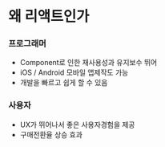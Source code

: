 # 왜 리액트인가

### 프로그래머

*  Component로 인한 재사용성과 유지보수 뛰어
* iOS / Android 모바일 앱제작도 가능
* 개발을 빠르고 쉽게 할 수 있음

### **사용자**

* UX가 뛰어나서 좋은 사용자경험을 제공
* 구매전환율 상승 효과

